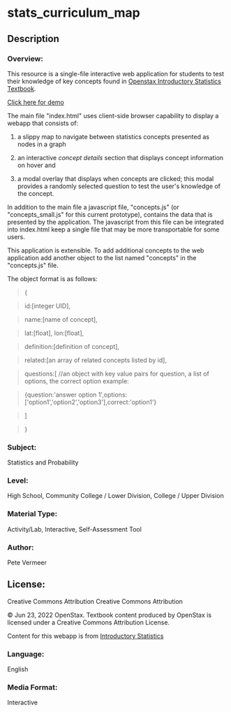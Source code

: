 # stats_curriculum_map

## Description

### Overview:

This resource is a single-file interactive web application for students to test their knowledge of key concepts found in [Openstax Introductory Statistics Textbook](https://openstax.org/details/books/introductory-statistics/).

<a href="https://petevermeer.github.io/stats_curriculum_map/" target="_blank">Click here for demo</a>

The main file "index.html" uses client-side browser capability to display a webapp that consists of:

1. a slippy map to navigate between statistics concepts presented as nodes in a graph

2. an interactive *concept details* section that displays concept information on hover and

3. a modal overlay that displays when concepts are clicked; this modal provides a randomly selected question to test the user's knowledge of the concept.

In addition to the main file a javascript file, "concepts.js" (or "concepts_small.js" for this current prototype), contains the data that is presented by the application. The javascript from this file can be integrated into index.html keep a single file that may be more transportable for some users.

This application is extensible. To add additional concepts to the web application add another object to the list named "concepts" in the "concepts.js" file.

The object format is as follows:

> {

>   id:[integer UID],

>   name:[name of concept],

>   lat:[float], lon:[float],

>   definition:[definition of concept], 

>   related:[an array of related concepts listed by id],

>   questions:[ //an object with key value pairs for question, a list of options, the correct option example:

>   {question:'answer option 1',options:['option1','option2','option3'],correct:'option1'}

>   ]

> }

### Subject:

Statistics and Probability 

### Level:

High School, Community College / Lower Division, College / Upper Division 

### Material Type:

Activity/Lab, Interactive, Self-Assessment Tool

### Author:

Pete Vermeer 

## License:

Creative Commons Attribution Creative Commons Attribution
    
© Jun 23, 2022 OpenStax. Textbook content produced by OpenStax is licensed under a Creative Commons Attribution License.

Content for this webapp is from [Introductory Statistics](https://openstax.org/details/books/introductory-statistics/)

### Language:
    
English 

### Media Format:

Interactive 





